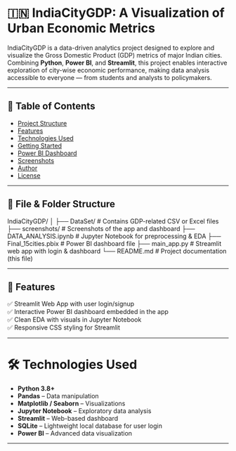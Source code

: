 # 🇮🇳 IndiaCityGDP: A Visualization of Urban Economic Metrics

IndiaCityGDP is a data-driven analytics project designed to explore and visualize the Gross Domestic Product (GDP) metrics of major Indian cities. Combining **Python**, **Power BI**, and **Streamlit**, this project enables interactive exploration of city-wise economic performance, making data analysis accessible to everyone — from students and analysts to policymakers.

---

## 🧭 Table of Contents

- [Project Structure](#file-folder-structure)
- [Features](#features)
- [Technologies Used](#technologies-used)
- [Getting Started](#getting-started)
- [Power BI Dashboard](#power-bi-dashboard)
- [Screenshots](#screenshots)
- [Author](#author)
- [License](#license)

---

## 📁 File & Folder Structure

IndiaCityGDP/
│
├── DataSet/ # Contains GDP-related CSV or Excel files
├── screenshots/ # Screenshots of the app and dashboard
├── DATA_ANALYSIS.ipynb # Jupyter Notebook for preprocessing & EDA
├── Final_15cities.pbix # Power BI dashboard file
├── main_app.py # Streamlit web app with login & dashboard
└── README.md # Project documentation (this file)


---

## 🚀 Features

✅ Streamlit Web App with user login/signup  
✅ Interactive Power BI dashboard embedded in the app  
✅ Clean EDA with visuals in Jupyter Notebook  
✅ Responsive CSS styling for Streamlit  

---

# 🛠️ Technologies Used

- **Python 3.8+**
- **Pandas** – Data manipulation
- **Matplotlib / Seaborn** – Visualizations
- **Jupyter Notebook** – Exploratory data analysis
- **Streamlit** – Web-based dashboard
- **SQLite** – Lightweight local database for user login
- **Power BI** – Advanced data visualization

---
